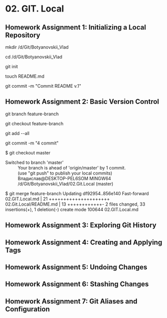 <h1>02. GIT. Local</h1>

<h2>Homework Assignment 1: Initializing a Local Repository</h2>

mkdir /d/Git/Botyanovskii_Vlad

cd /d/Git/Botyanovskii_Vlad

git init

touch README.md

git commit -m "Commit README v.1"
<h2>Homework Assignment 2: Basic Version Control</h2>
git branch feature-branch 

git checkout feature-branch 

git add --all 

git commit -m "4 commit" 

$ git checkout master 

<dl>Switched to branch 'master'
<dd>Your branch is ahead of 'origin/master' by 1 commit.</dd>
  <dd>(use "git push" to publish your local commits)</dd>
  <dd>Владислав@DESKTOP-PEL6SOM MINGW64 /d/Git/Botyanovskii_Vlad/02.Git.Local (master)</dd>
</dl>
<dl>
$ git merge feature-branch
Updating df92954..856e140 
Fast-forward 
 02.GIT.Local.md        | 21 +++++++++++++++++++++ 
  02.Git.Local/README.md | 13 ++++++++++++- 
  2 files changed, 33 insertions(+), 1 deletion(-)
   create mode 100644 02.GIT.Local.md
</dl>


<h2>Homework Assignment 3: Exploring Git History</h2>

<h2>Homework Assignment 4: Creating and Applying Tags</h2>

<h2>Homework Assignment 5: Undoing Changes</h2>

<h2>Homework Assignment 6: Stashing Changes</h2>

<h2>Homework Assignment 7: Git Aliases and Configuration</h2>
